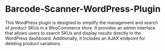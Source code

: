 # Barcode-Scanner-WordPress-Plugin
This WordPress plugin is designed to simplify the management and search of product SKUs in a WooCommerce store. It provides an admin interface that allows users to search SKUs and display results directly in the WordPress dashboard. Additionally, it includes an AJAX endpoint for deleting product variations.
